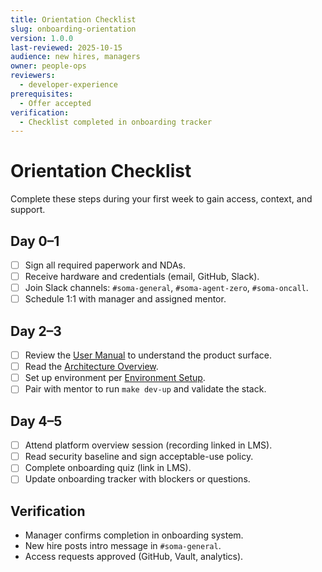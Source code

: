 ```yaml
---
title: Orientation Checklist
slug: onboarding-orientation
version: 1.0.0
last-reviewed: 2025-10-15
audience: new hires, managers
owner: people-ops
reviewers:
  - developer-experience
prerequisites:
  - Offer accepted
verification:
  - Checklist completed in onboarding tracker
---
```


# Orientation Checklist

Complete these steps during your first week to gain access, context, and support.

## Day 0–1

- [ ] Sign all required paperwork and NDAs.
- [ ] Receive hardware and credentials (email, GitHub, Slack).
- [ ] Join Slack channels: `#soma-general`, `#soma-agent-zero`, `#soma-oncall`.
- [ ] Schedule 1:1 with manager and assigned mentor.

## Day 2–3

- [ ] Review the [User Manual](../user-manual/index.md) to understand the product surface.
- [ ] Read the [Architecture Overview](../technical-manual/architecture.md).
- [ ] Set up environment per [Environment Setup](../development-manual/environment.md).
- [ ] Pair with mentor to run `make dev-up` and validate the stack.

## Day 4–5

- [ ] Attend platform overview session (recording linked in LMS).
- [ ] Read security baseline and sign acceptable-use policy.
- [ ] Complete onboarding quiz (link in LMS).
- [ ] Update onboarding tracker with blockers or questions.

## Verification

- Manager confirms completion in onboarding system.
- New hire posts intro message in `#soma-general`.
- Access requests approved (GitHub, Vault, analytics).
